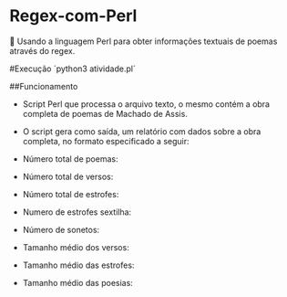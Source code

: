 # Regex-com-Perl
:camel: Usando a linguagem Perl para obter informações textuais de poemas através do regex.

#Execução
´python3 atividade.pl´

##Funcionamento
* Script Perl que processa o arquivo texto, o mesmo contém a obra completa de poemas de Machado de Assis. 
* O script gera como saída, um relatório com dados sobre a obra completa, no formato especificado a seguir:

* Número total de poemas:
* Número total de versos:
* Número total de estrofes:
* Numero de estrofes sextilha:
* Número de sonetos:

* Tamanho médio dos versos:
* Tamanho médio das estrofes:
* Tamanho médio das poesias:
